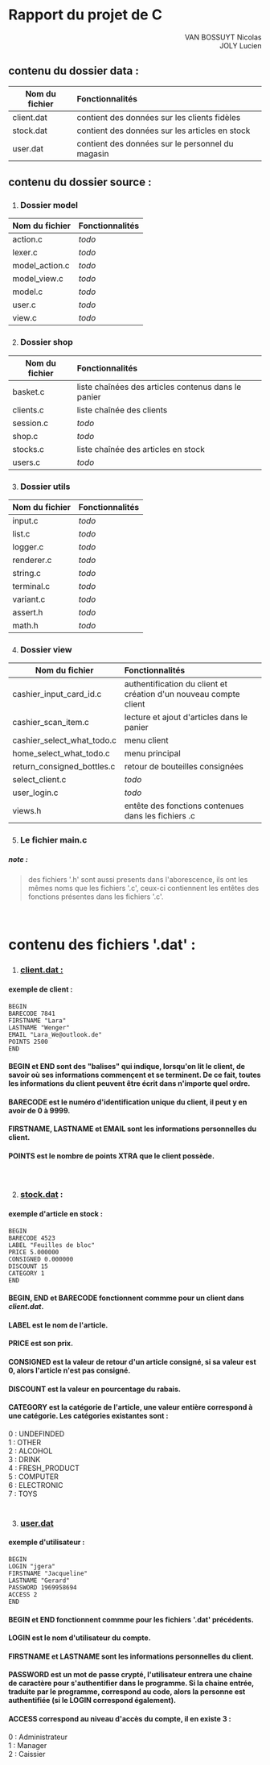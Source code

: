 # Rapport du projet de C
<p align="right">VAN BOSSUYT Nicolas<br>JOLY Lucien</p>

## contenu du dossier **data** :

| Nom du fichier |Fonctionnalités|
| -------------  |:--------------|
| client.dat     | contient des données sur les clients fidèles
| stock.dat      | contient des données sur les articles en stock
| user.dat       | contient des données sur le personnel du magasin

## contenu du dossier **source** :
1. ### Dossier **model** 

| Nom du fichier |Fonctionnalités|
| -------------  |:--------------|
| action.c       | _todo_        
| lexer.c        | _todo_        
| model_action.c | _todo_        
| model_view.c   | _todo_        
| model.c        | _todo_        
| user.c         | _todo_        
| view.c         | _todo_       

2. ### Dossier **shop**

| Nom du fichier |Fonctionnalités|
| -------------  |:--------------|
| basket.c       | liste chaînées des articles contenus dans le panier       
| clients.c      | liste chaînée des clients
| session.c      | _todo_        
| shop.c         | _todo_        
| stocks.c       | liste chaînée des articles en stock        
| users.c        | _todo_        

3. ### Dossier **utils**

| Nom du fichier |Fonctionnalités|
| -------------  |:--------------|
| input.c        | _todo_ 
| list.c         | _todo_ 
| logger.c       | _todo_ 
| renderer.c     | _todo_ 
| string.c       | _todo_ 
| terminal.c     | _todo_ 
| variant.c      | _todo_ 
| assert.h       | _todo_ 
| math.h         | _todo_ 

4. ### Dossier **view**

| Nom du fichier             |Fonctionnalités|
| -------------              |:--------------|
| cashier_input_card_id.c    | authentification du client et création d'un nouveau compte client
| cashier_scan_item.c        | lecture et ajout d'articles dans le panier
| cashier_select_what_todo.c | menu client
| home_select_what_todo.c    | menu principal
| return_consigned_bottles.c | retour de bouteilles consignées
| select_client.c            | _todo_ 
| user_login.c               | _todo_ 
| views.h                    | entête des fonctions contenues dans les fichiers .c

5. ### Le fichier main.c

##### note :
> des fichiers '.h' sont aussi presents dans l'aborescence, ils ont les mêmes noms que les fichiers '.c', ceux-ci contiennent les entêtes des fonctions présentes dans les fichiers '.c'.
<br>

# contenu des fichiers '.dat' :

1. ### <u>client.dat :</u>

#### exemple de client :
```
BEGIN
BARECODE 7841
FIRSTNAME "Lara"
LASTNAME "Wenger"
EMAIL "Lara_We@outlook.de"
POINTS 2500
END
```
#### BEGIN et END sont des "balises" qui indique, lorsqu'on lit le client, de savoir où ses informations commençent et se terminent. De ce fait, toutes les informations du client peuvent être écrit dans n'importe quel ordre.

#### BARECODE est le numéro d'identification unique du client, il peut y en avoir de 0 à 9999.

#### FIRSTNAME, LASTNAME et EMAIL sont les informations personnelles du client.

#### POINTS est le nombre de points XTRA que le client possède.
<br>

2. ### <u>stock.dat</u> :

#### exemple d'article en stock :
```
BEGIN
BARECODE 4523
LABEL "Feuilles de bloc"
PRICE 5.000000
CONSIGNED 0.000000
DISCOUNT 15
CATEGORY 1
END
```

#### BEGIN, END et BARECODE fonctionnent commme pour un client dans *client.dat*.
#### LABEL est le nom de l'article.
#### PRICE est son prix.
#### CONSIGNED est la valeur de retour d'un article consigné, si sa valeur est 0, alors l'article n'est pas consigné.
#### DISCOUNT est la valeur en pourcentage du rabais.
#### CATEGORY est la catégorie de l'article, une valeur entière correspond à une catégorie. Les catégories existantes sont :
<dt>0 : UNDEFINDED</dt>
<dt>1 : OTHER</dt>
<dt>2 : ALCOHOL</dt>
<dt>3 : DRINK</dt>
<dt>4 : FRESH_PRODUCT</dt>
<dt>5 : COMPUTER</dt>
<dt>6 : ELECTRONIC</dt>
<dt>7 : TOYS</dt>
<br>

3. ### <u>user.dat</u>

#### exemple d'utilisateur : 
```
BEGIN
LOGIN "jgera"
FIRSTNAME "Jacqueline"
LASTNAME "Gerard"
PASSWORD 1969958694
ACCESS 2
END
```

#### BEGIN et END fonctionnent commme pour les fichiers '.dat' précédents.
#### LOGIN est le nom d'utilisateur du compte.
#### FIRSTNAME et LASTNAME sont les informations personnelles du client.
#### PASSWORD est un mot de passe crypté, l'utilisateur entrera une chaine de caractère pour s'authentifier dans le programme. Si la chaine entrée, traduite par le programme, correspond au code, alors la personne est authentifiée (si le LOGIN correspond également).
#### ACCESS correspond au niveau d'accès du compte, il en existe 3 :
<dt>0 : Administrateur</dt>
<dt>1 : Manager</dt>
<dt>2 : Caissier</dt>